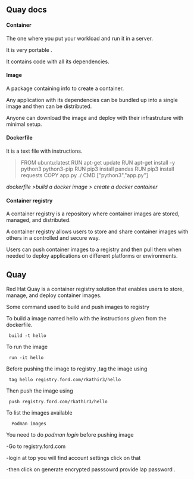 ## Quay docs

#### Container 
The one where you put your workload and run it in a server. 

It is very portable .

It  contains code with all its dependencies.

#### Image
A package containing info to create a container.

Any application with its dependencies can be bundled up into a single image and then can be distributed.

Anyone can download the image and deploy with their infrastruture with minimal setup.

#### Dockerfile

It is a text file with instructions. 

>FROM ubuntu:latest
>RUN apt-get update
>RUN apt-get install -y python3 python3-pip
>RUN pip3 install pandas
>RUN pip3 install requests
>COPY app.py ./
>CMD ["python3","app.py"]

*dockerfile >build a docker image > create a docker container*

#### Container registry

A container registry is a  repository where container images are stored, managed, and distributed.

A container registry allows users to store and share container images with others in a controlled and secure way.

Users can push container images to a registry and then pull them when needed to deploy applications on different platforms or environments.



## Quay

Red Hat Quay is a container registry solution that enables users to store, manage, and deploy container images. 

Some command used to build and push images to registry

To build a image named hello with the instructions given from the dockerfile.

     build -t hello

To run the image

     run -it hello 

Before pushing the image to registry ,tag the image using 

     tag hello registry.ford.com/rkathir3/hello

Then push the image using 

     push registry.ford.com/rkathir3/hello


  To list the images available

      Podman images

You need to do *podman login* before pushing image

 -Go to registry.ford.com 

 -login at top you will find account settings click on that 

 -then click on generate encrypted passsowrd provide lap password .